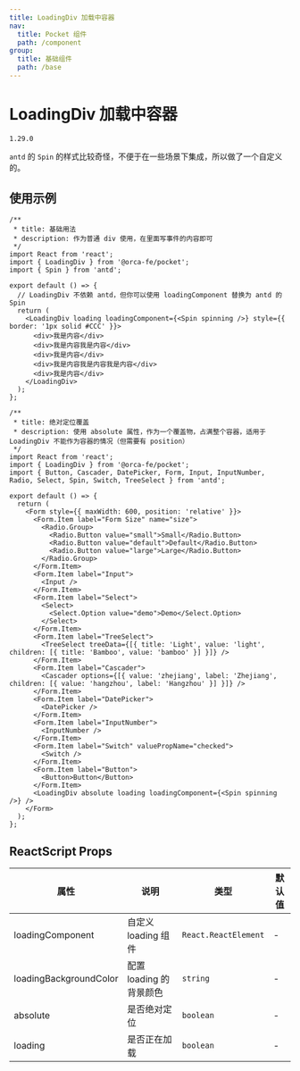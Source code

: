 ```yaml
---
title: LoadingDiv 加载中容器
nav:
  title: Pocket 组件
  path: /component
group:
  title: 基础组件
  path: /base
---
```


# LoadingDiv 加载中容器

`1.29.0`

`antd` 的 `Spin` 的样式比较奇怪，不便于在一些场景下集成，所以做了一个自定义的。

## 使用示例

```tsx
/**
 * title: 基础用法
 * description: 作为普通 div 使用，在里面写事件的内容即可
 */
import React from 'react';
import { LoadingDiv } from '@orca-fe/pocket';
import { Spin } from 'antd';

export default () => {
  // LoadingDiv 不依赖 antd，但你可以使用 loadingComponent 替换为 antd 的 Spin
  return (
    <LoadingDiv loading loadingComponent={<Spin spinning />} style={{ border: '1px solid #CCC' }}>
      <div>我是内容</div>
      <div>我是内容我是内容</div>
      <div>我是内容</div>
      <div>我是内容我是内容我是内容</div>
      <div>我是内容</div>
    </LoadingDiv>
  );
};
```

```tsx
/**
 * title: 绝对定位覆盖
 * description: 使用 absolute 属性，作为一个覆盖物，占满整个容器，适用于 LoadingDiv 不能作为容器的情况（但需要有 position）
 */
import React from 'react';
import { LoadingDiv } from '@orca-fe/pocket';
import { Button, Cascader, DatePicker, Form, Input, InputNumber, Radio, Select, Spin, Switch, TreeSelect } from 'antd';

export default () => {
  return (
    <Form style={{ maxWidth: 600, position: 'relative' }}>
      <Form.Item label="Form Size" name="size">
        <Radio.Group>
          <Radio.Button value="small">Small</Radio.Button>
          <Radio.Button value="default">Default</Radio.Button>
          <Radio.Button value="large">Large</Radio.Button>
        </Radio.Group>
      </Form.Item>
      <Form.Item label="Input">
        <Input />
      </Form.Item>
      <Form.Item label="Select">
        <Select>
          <Select.Option value="demo">Demo</Select.Option>
        </Select>
      </Form.Item>
      <Form.Item label="TreeSelect">
        <TreeSelect treeData={[{ title: 'Light', value: 'light', children: [{ title: 'Bamboo', value: 'bamboo' }] }]} />
      </Form.Item>
      <Form.Item label="Cascader">
        <Cascader options={[{ value: 'zhejiang', label: 'Zhejiang', children: [{ value: 'hangzhou', label: 'Hangzhou' }] }]} />
      </Form.Item>
      <Form.Item label="DatePicker">
        <DatePicker />
      </Form.Item>
      <Form.Item label="InputNumber">
        <InputNumber />
      </Form.Item>
      <Form.Item label="Switch" valuePropName="checked">
        <Switch />
      </Form.Item>
      <Form.Item label="Button">
        <Button>Button</Button>
      </Form.Item>
      <LoadingDiv absolute loading loadingComponent={<Spin spinning />} />
    </Form>
  );
};
```

## ReactScript Props

| 属性                   | 说明                    | 类型                 | 默认值 |
| ---------------------- | ----------------------- | -------------------- | ------ |
| loadingComponent       | 自定义 loading 组件     | `React.ReactElement` | -      |
| loadingBackgroundColor | 配置 loading 的背景颜色 | `string`             | -      |
| absolute               | 是否绝对定位            | `boolean`            | -      |
| loading                | 是否正在加载            | `boolean`            | -      |
